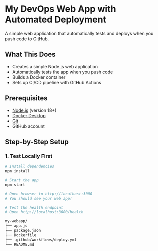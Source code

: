 # My DevOps Web App with Automated Deployment

A simple web application that automatically tests and deploys when you push code to GitHub.

## What This Does
- Creates a simple Node.js web application
- Automatically tests the app when you push code
- Builds a Docker container 
- Sets up CI/CD pipeline with GitHub Actions

## Prerequisites
- [Node.js](https://nodejs.org/) (version 18+)
- [Docker Desktop](https://www.docker.com/products/docker-desktop)
- [Git](https://git-scm.com/)
- GitHub account

## Step-by-Step Setup

### 1. Test Locally First
```bash
# Install dependencies
npm install

# Start the app
npm start

# Open browser to http://localhost:3000
# You should see your web app!

# Test the health endpoint
# Open http://localhost:3000/health

my-webapp/
├── app.js
├── package.json
├── Dockerfile
├── .github/workflows/deploy.yml
└── README.md